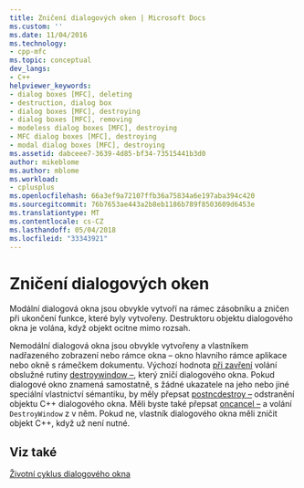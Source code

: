 ```yaml
---
title: Zničení dialogových oken | Microsoft Docs
ms.custom: ''
ms.date: 11/04/2016
ms.technology:
- cpp-mfc
ms.topic: conceptual
dev_langs:
- C++
helpviewer_keywords:
- dialog boxes [MFC], deleting
- destruction, dialog box
- dialog boxes [MFC], destroying
- dialog boxes [MFC], removing
- modeless dialog boxes [MFC], destroying
- MFC dialog boxes [MFC], destroying
- modal dialog boxes [MFC], destroying
ms.assetid: dabceee7-3639-4d85-bf34-73515441b3d0
author: mikeblome
ms.author: mblome
ms.workload:
- cplusplus
ms.openlocfilehash: 66a3ef9a72107ffb36a75834a6e197aba394c420
ms.sourcegitcommit: 76b7653ae443a2b8eb1186b789f8503609d6453e
ms.translationtype: MT
ms.contentlocale: cs-CZ
ms.lasthandoff: 05/04/2018
ms.locfileid: "33343921"
---
```

# <a name="destroying-the-dialog-box"></a>Zničení dialogových oken
Modální dialogová okna jsou obvykle vytvoří na rámec zásobníku a zničen při ukončení funkce, které byly vytvořeny. Destruktoru objektu dialogového okna je volána, když objekt ocitne mimo rozsah.  
  
 Nemodální dialogová okna jsou obvykle vytvořeny a vlastníkem nadřazeného zobrazení nebo rámce okna – okno hlavního rámce aplikace nebo okně s rámečkem dokumentu. Výchozí hodnota [při zavření](../mfc/reference/cwnd-class.md#onclose) volání obslužné rutiny [destroywindow –](../mfc/reference/cwnd-class.md#destroywindow), který zničí dialogového okna. Pokud dialogové okno znamená samostatně, s žádné ukazatele na jeho nebo jiné speciální vlastnictví sémantiku, by měly přepsat [postncdestroy –](../mfc/reference/cwnd-class.md#postncdestroy) odstranění objektu C++ dialogového okna. Měli byste také přepsat [oncancel –](../mfc/reference/cdialog-class.md#oncancel) a volání `DestroyWindow` z v něm. Pokud ne, vlastník dialogového okna měli zničit objekt C++, když už není nutné.  
  
## <a name="see-also"></a>Viz také  
 [Životní cyklus dialogového okna](../mfc/life-cycle-of-a-dialog-box.md)

